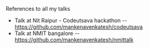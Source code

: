 References to all my talks
- Talk at Nit Raipur - Codeutsava hackathon -- https://github.com/mankenavenkatesh/codeutsava
- Talk at NMIT bangalore -- https://github.com/mankenavenkatesh/nmittalk
